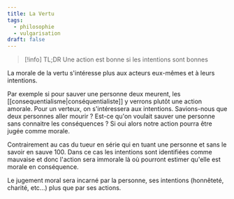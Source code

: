 ```yaml
---
title: La Vertu
tags:
  - philosophie
  - vulgarisation
draft: false
---
```


> [!info] TL;DR
> Une action est bonne si les intentions sont bonnes

La morale de la vertu s'intéresse plus aux acteurs eux-mêmes et à leurs intentions.

Par exemple si pour sauver une personne deux meurent, les [[consequentialisme|conséquentialiste]] y verrons plutôt une action amorale. Pour un verteux, on s'intéressera aux intentions. Savions-nous que deux personnes aller mourir ? Est-ce qu'on voulait sauver une personne sans connaitre les conséquences ? Si oui alors notre action pourra être jugée comme morale.

Contrairement au cas du tueur en série qui en tuant une personne et sans le savoir en sauve 100. Dans ce cas les intentions sont identifiées comme mauvaise et donc l'action sera immorale là où pourront estimer qu'elle est morale en conséquence.

Le jugement moral sera incarné par la personne, ses intentions (honnêteté, charité, etc...) plus que par ses actions.
